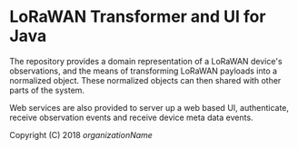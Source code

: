 # LoRaWAN Transformer and UI for Java

The repository provides a domain representation of a LoRaWAN device's observations, and the means of transforming LoRaWAN payloads into a normalized object. These normalized objects can then shared with other parts of the system.

Web services are also provided to server up a web based UI, authenticate, receive observation events and receive device meta data events.

Copyright (C) 2018 $organizationName$
